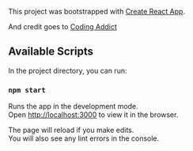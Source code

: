 This project was bootstrapped with [Create React App](https://github.com/facebook/create-react-app). 

And credit goes to [Coding Addict](https://www.youtube.com/channel/UCMZFwxv5l-XtKi693qMJptA)

## Available Scripts

In the project directory, you can run:

### `npm start`

Runs the app in the development mode.<br>
Open [http://localhost:3000](http://localhost:3000) to view it in the browser.

The page will reload if you make edits.<br>
You will also see any lint errors in the console.

